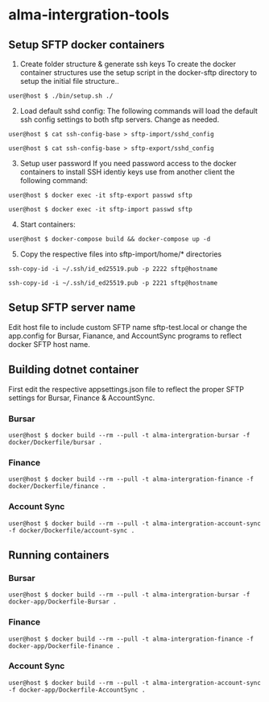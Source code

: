 # alma-intergration-tools

## Setup SFTP docker containers 

1. Create folder structure & generate ssh keys
To create the docker container structures use the setup script in the docker-sftp directory to setup the initial file structure..

`user@host $ ./bin/setup.sh ./`

2. Load default sshd config:
The following commands will load the default ssh config settings to both sftp servers. Change as needed.

`user@host $ cat ssh-config-base > sftp-import/sshd_config`

`user@host $ cat ssh-config-base > sftp-export/sshd_config`

3. Setup user password
If you need password access to the docker containers to install SSH identiy keys use from another client the following command:

`user@host $ docker exec -it sftp-export passwd sftp`

`user@host $ docker exec -it sftp-import passwd sftp`

4. Start containers:

`user@host $ docker-compose build && docker-compose up -d`

5. Copy the respective files into sftp-import/home/* directories

`ssh-copy-id -i ~/.ssh/id_ed25519.pub -p 2222 sftp@hostname`

`ssh-copy-id -i ~/.ssh/id_ed25519.pub -p 2221 sftp@hostname`

## Setup SFTP server name
Edit host file to include custom SFTP name sftp-test.local or change the app.config for Bursar, Fianance, and AccountSync programs to reflect docker SFTP host name.

## Building dotnet container

First edit the respective appsettings.json file to reflect the proper SFTP settings for Bursar, Finance & AccountSync.

### Bursar
`user@host $ docker build --rm --pull -t alma-intergration-bursar -f docker/Dockerfile/bursar .`

### Finance
`user@host $ docker build --rm --pull -t alma-intergration-finance -f docker/Dockerfile/finance .`

### Account Sync
`user@host $ docker build --rm --pull -t alma-intergration-account-sync -f docker/Dockerfile/account-sync .`

## Running containers

### Bursar
`user@host $ docker build --rm --pull -t alma-intergration-bursar -f docker-app/Dockerfile-Bursar .`

### Finance
`user@host $ docker build --rm --pull -t alma-intergration-finance -f docker-app/Dockerfile-finance .`

### Account Sync
`user@host $ docker build --rm --pull -t alma-intergration-account-sync -f docker-app/Dockerfile-AccountSync .`
